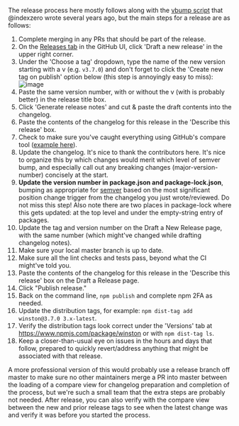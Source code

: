The release process here mostly follows along with the [vbump script](https://github.com/indexzero/vbump) that @indexzero wrote several years ago, but the main steps for a release are as follows:

1. Complete merging in any PRs that should be part of the release.
1. On the [Releases tab](https://github.com/winstonjs/winston/releases) in the GitHub UI, click 'Draft a new release' in the upper right corner.
1. Under the 'Choose a tag' dropdown, type the name of the new version starting with a v (e.g. `v3.7.0`) and don't forget to click the 'Create new tag on publish' option below (this step is annoyingly easy to miss):
![image](https://user-images.githubusercontent.com/563406/160644343-69325988-4ca2-4329-93da-e08266269506.png)
1. Paste the same version number, with or without the v (with is probably better) in the release title box.
1. Click 'Generate release notes' and cut & paste the draft contents into the changelog.
1. Paste the contents of the changelog for this release in the 'Describe this release' box.
1. Check to make sure you've caught everything using GitHub's compare tool ([example here](https://github.com/winstonjs/winston/compare/v3.6.0...master)).
1. Update the changelog. It's nice to thank the contributors here.  It's nice to organize this by which changes would merit which level of semver bump, and especially call out any breaking changes (major-version-number) concisely at the start.
1. **Update the version number in package.json and package-lock.json**, bumping as appropriate for [semver](https://semver.org/) based on the most significant position change trigger from the changelog you just wrote/reviewed.  Do not miss this step! Also note there are two places in package-lock where this gets updated: at the top level and under the empty-string entry of packages.
1. Update the tag and version number on the Draft a New Release page, with the same number (which might've changed while drafting changelog notes).
1. Make sure your local master branch is up to date.
1. Make sure all the lint checks and tests pass, beyond what the CI might've told you.
1. Paste the contents of the changelog for this release in the 'Describe this release' box on the Draft a Release page.
1. Click "Publish release."
1. Back on the command line, `npm publish` and complete npm 2FA as needed.
1. Update the distribution tags, for example: `npm dist-tag add winston@3.7.0 3.x-latest`.
1. Verify the distribution tags look correct under the 'Versions' tab at https://www.npmjs.com/package/winston or with `npm dist-tag ls`.
1. Keep a closer-than-usual eye on issues in the hours and days that follow, prepared to quickly revert/address anything that might be associated with that release.

A more professional version of this would probably use a release branch off master to make sure no other maintainers merge a PR into master between the loading of a compare view for changelog preparation and completion of the process, but we're such a small team that the extra steps are probably not needed. After release, you can also verify with the compare view between the new and prior release tags to see when the latest change was and verify it was before you started the process.
